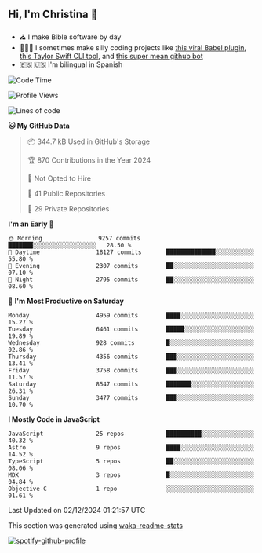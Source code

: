 ## Hi, I'm Christina 👋

- ⛪️ I make Bible software by day
- 👩🏼‍💻 I sometimes make silly coding projects like [this viral Babel plugin](https://www.instagram.com/reel/Cxvwz76vBus/), [this Taylor Swift CLI tool](https://github.com/christina-de-martinez/swift-commits), and [this super mean github bot](https://github.com/christina-de-martinez/roast-my-code)
- 🇪🇸 🇺🇸 I'm bilingual in Spanish

<!--START_SECTION:waka-->
![Code Time](http://img.shields.io/badge/Code%20Time-28%20hrs%2038%20mins-blue)

![Profile Views](http://img.shields.io/badge/Profile%20Views-0-blue)

![Lines of code](https://img.shields.io/badge/From%20Hello%20World%20I%27ve%20Written-21.3%20million%20lines%20of%20code-blue)

**🐱 My GitHub Data** 

> 📦 344.7 kB Used in GitHub's Storage 
 > 
> 🏆 870 Contributions in the Year 2024
 > 
> 🚫 Not Opted to Hire
 > 
> 📜 41 Public Repositories 
 > 
> 🔑 29 Private Repositories 
 > 
**I'm an Early 🐤** 

```text
🌞 Morning                9257 commits        ███████░░░░░░░░░░░░░░░░░░   28.50 % 
🌆 Daytime                18127 commits       ██████████████░░░░░░░░░░░   55.80 % 
🌃 Evening                2307 commits        ██░░░░░░░░░░░░░░░░░░░░░░░   07.10 % 
🌙 Night                  2795 commits        ██░░░░░░░░░░░░░░░░░░░░░░░   08.60 % 
```
📅 **I'm Most Productive on Saturday** 

```text
Monday                   4959 commits        ████░░░░░░░░░░░░░░░░░░░░░   15.27 % 
Tuesday                  6461 commits        █████░░░░░░░░░░░░░░░░░░░░   19.89 % 
Wednesday                928 commits         █░░░░░░░░░░░░░░░░░░░░░░░░   02.86 % 
Thursday                 4356 commits        ███░░░░░░░░░░░░░░░░░░░░░░   13.41 % 
Friday                   3758 commits        ███░░░░░░░░░░░░░░░░░░░░░░   11.57 % 
Saturday                 8547 commits        ███████░░░░░░░░░░░░░░░░░░   26.31 % 
Sunday                   3477 commits        ███░░░░░░░░░░░░░░░░░░░░░░   10.70 % 
```


**I Mostly Code in JavaScript** 

```text
JavaScript               25 repos            ██████████░░░░░░░░░░░░░░░   40.32 % 
Astro                    9 repos             ████░░░░░░░░░░░░░░░░░░░░░   14.52 % 
TypeScript               5 repos             ██░░░░░░░░░░░░░░░░░░░░░░░   08.06 % 
MDX                      3 repos             █░░░░░░░░░░░░░░░░░░░░░░░░   04.84 % 
Objective-C              1 repo              ░░░░░░░░░░░░░░░░░░░░░░░░░   01.61 % 
```




 Last Updated on 02/12/2024 01:21:57 UTC
<!--END_SECTION:waka-->

This section was generated using [waka-readme-stats](https://github.com/anmol098/waka-readme-stats)

[![spotify-github-profile](https://spotify-github-profile.kittinanx.com/api/view?uid=1228436873&cover_image=true&theme=default&show_offline=false&background_color=121212&interchange=false&bar_color=53b14f&bar_color_cover=false)](https://spotify-github-profile.kittinanx.com/api/view?uid=1228436873&redirect=true)